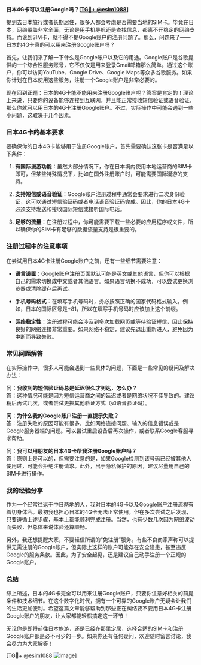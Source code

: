 **日本4G卡可以注册Google吗？[[TG💪+ @esim1088](https://t.me/s/esim1088)]**

提到去日本旅行或者长期居住，很多人都会考虑是否需要当地的SIM卡。毕竟在日本，网络覆盖非常全面，无论是用手机导航还是查找信息，都离不开稳定的网络支持。而说到SIM卡，就不得不提Google账户的注册问题了。那么，问题来了——日本的4G卡真的可以用来注册Google账户吗？

首先，让我们来了解一下什么是Google账户以及它的用途。Google账户是谷歌提供的一个综合性服务账号，它不仅仅是用来登录Gmail邮箱那么简单。通过这个账户，你可以访问YouTube、Google Drive、Google Maps等众多谷歌服务。如果你计划在日本使用这些服务，注册一个Google账户是非常必要的。

现在回到正题：日本的4G卡能不能用来注册Google账户呢？答案是肯定的！理论上来说，只要你的设备能够连接到互联网，并且能正常接收短信验证或语音验证，那么你就可以用日本的4G卡注册Google账户。不过，实际操作中可能会遇到一些小问题，这取决于几个因素。

### 日本4G卡的基本要求

要确保你的日本4G卡能够用于注册Google账户，首先需要确认这张卡是否满足以下条件：

1. **有国际漫游功能**：虽然大部分情况下，你在日本境内使用本地运营商的SIM卡即可，但某些特殊情况下，比如在国外注册账户时，可能需要国际漫游的支持。
   
2. **支持短信或语音验证**：Google账户注册过程中通常会要求进行二次身份验证，这可以通过短信验证码或者电话语音验证码完成。因此，你的日本4G卡必须支持发送和接收国际短信或接听国际电话。

3. **足够的流量**：在注册过程中，你可能需要下载一些必要的应用程序或文件，所以确保你的SIM卡有足够的数据流量支持是很重要的。

### 注册过程中的注意事项

在尝试用日本4G卡注册Google账户之前，还有一些细节需要注意：

- **语言设置**：Google账户注册页面默认可能是英文或其他语言，但你可以根据自己的需求切换成中文或者其他语言。如果语言切换不成功，可以尝试更换浏览器或清除缓存后再试。
  
- **手机号码格式**：在填写手机号码时，务必按照正确的国家代码格式输入。例如，日本的国际区号是+81，所以在填写手机号码时应该加上这个前缀。

- **网络稳定性**：注册过程可能会涉及到多次加载网页或等待验证短信，因此保持良好的网络连接非常重要。如果网络不稳定，建议先退出重新进入，避免因为中断而导致失败。

### 常见问题解答

在实际操作中，很多人可能会遇到一些具体的问题，下面是一些常见的疑问及解决办法：

**问：我收到的短信验证码总是延迟很久才到达，怎么办？**  
答：这种情况可能是因为短信运营商之间的延迟或者是网络状况不佳导致的。建议稍后再试几次，或者尝试更换其他验证方式（如语音验证码）。

**问：为什么我的Google账户注册一直提示失败？**  
答：注册失败的原因可能有很多，比如网络连接问题、输入的信息错误或是Google服务器端的问题。可以尝试重启设备后再次操作，或者联系Google客服寻求帮助。

**问：我可以用朋友的日本4G卡帮我注册Google账户吗？**  
答：原则上是可以的，但需要注意的是，如果Google检测到该号码已经被其他人使用过，可能会拒绝注册请求。此外，出于隐私保护的原因，建议尽量用自己的SIM卡进行操作。

### 我的经验分享

作为一个经常往返于中日两地的人，我对日本的4G卡以及Google账户注册流程有着切身体会。最初我也担心日本的4G卡无法正常使用，但在多次尝试之后发现，只要遵循上述步骤，基本上都能顺利完成注册。当然，也有少数几次因为网络波动而失败，但总体来说体验还算顺畅。

另外，我还想提醒大家，不要轻信所谓的“免注册”服务。有些不良商家声称可以提供无需注册的Google账户，但实际上这样的账户可能存在安全隐患，甚至违反Google的服务条款。因此，为了安全起见，还是建议自己动手注册一个正规的Google账户。

### 总结

综上所述，日本的4G卡完全可以用来注册Google账户，只要你注意好相关的前提条件和技术细节。在这个数字化时代，拥有一个可靠的Google账户无疑会让我们的生活更加便利。希望这篇文章能够帮助到那些正在纠结要不要用日本4G卡注册Google账户的朋友，让大家都能轻松搞定这一环节！

无论你是即将前往日本旅游，还是已经在那里定居，选择合适的SIM卡和注册Google账户都是必不可少的一步。如果你还有任何疑问，欢迎随时留言讨论，我会尽力为大家解答！

[[TG💪+ @esim1088](https://t.me/s/esim1088) ![Image](https://i.postimg.cc/4NQfJmqS/Snipaste-2025-05-13-00-14-12.png)]